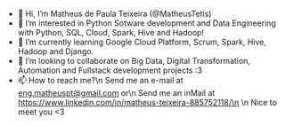 - 👋 Hi, I’m Matheus de Paula Teixeira (@MatheusTetis)
- 👀 I’m interested in Python Sotware development and Data Engineering with Python, SQL, Cloud, Spark, Hive and Hadoop!
- 🌱 I’m currently learning Google Cloud Platform, Scrum, Spark, Hive, Hadoop and Django.
- 💞️ I’m looking to collaborate on Big Data, Digital Transformation, Automation and Fullstack development projects :3
- 📫 How to reach me?\n
Send me an e-mail at eng.matheuspt@gmail.com or\n
Send me an inMail at https://www.linkedin.com/in/matheus-teixeira-885752118/\n
\n
Nice to meet you <3

<!---
MatheusTetis/MatheusTetis is a ✨ special ✨ repository because its `README.md` (this file) appears on your GitHub profile.
You can click the Preview link to take a look at your changes.
--->
